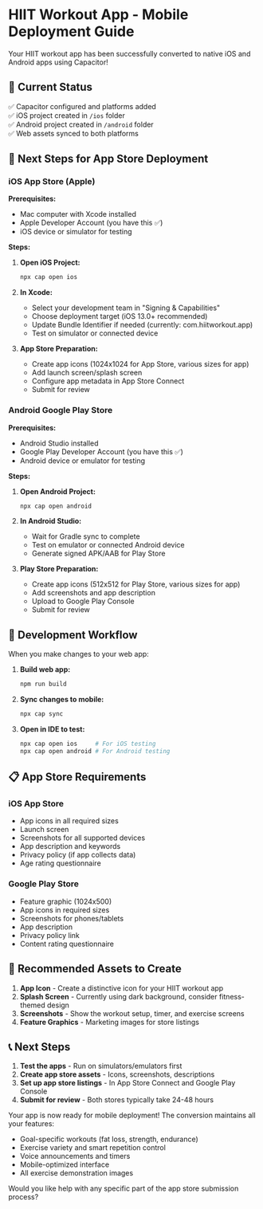 # HIIT Workout App - Mobile Deployment Guide

Your HIIT workout app has been successfully converted to native iOS and Android apps using Capacitor!

## 🚀 Current Status
✅ Capacitor configured and platforms added  
✅ iOS project created in `/ios` folder  
✅ Android project created in `/android` folder  
✅ Web assets synced to both platforms  

## 📱 Next Steps for App Store Deployment

### iOS App Store (Apple)

**Prerequisites:**
- Mac computer with Xcode installed
- Apple Developer Account (you have this ✅)
- iOS device or simulator for testing

**Steps:**
1. **Open iOS Project:**
   ```bash
   npx cap open ios
   ```

2. **In Xcode:**
   - Select your development team in "Signing & Capabilities"
   - Choose deployment target (iOS 13.0+ recommended)
   - Update Bundle Identifier if needed (currently: com.hiitworkout.app)
   - Test on simulator or connected device

3. **App Store Preparation:**
   - Create app icons (1024x1024 for App Store, various sizes for app)
   - Add launch screen/splash screen
   - Configure app metadata in App Store Connect
   - Submit for review

### Android Google Play Store

**Prerequisites:**
- Android Studio installed
- Google Play Developer Account (you have this ✅)
- Android device or emulator for testing

**Steps:**
1. **Open Android Project:**
   ```bash
   npx cap open android
   ```

2. **In Android Studio:**
   - Wait for Gradle sync to complete
   - Test on emulator or connected Android device
   - Generate signed APK/AAB for Play Store

3. **Play Store Preparation:**
   - Create app icons (512x512 for Play Store, various sizes for app)
   - Add screenshots and app description
   - Upload to Google Play Console
   - Submit for review

## 🔄 Development Workflow

When you make changes to your web app:

1. **Build web app:**
   ```bash
   npm run build
   ```

2. **Sync changes to mobile:**
   ```bash
   npx cap sync
   ```

3. **Open in IDE to test:**
   ```bash
   npx cap open ios     # For iOS testing
   npx cap open android # For Android testing
   ```

## 📋 App Store Requirements

### iOS App Store
- App icons in all required sizes
- Launch screen
- Screenshots for all supported devices
- App description and keywords
- Privacy policy (if app collects data)
- Age rating questionnaire

### Google Play Store
- Feature graphic (1024x500)
- App icons in required sizes
- Screenshots for phones/tablets
- App description
- Privacy policy link
- Content rating questionnaire

## 🎨 Recommended Assets to Create

1. **App Icon** - Create a distinctive icon for your HIIT workout app
2. **Splash Screen** - Currently using dark background, consider fitness-themed design
3. **Screenshots** - Show the workout setup, timer, and exercise screens
4. **Feature Graphics** - Marketing images for store listings

## 📞 Next Steps

1. **Test the apps** - Run on simulators/emulators first
2. **Create app store assets** - Icons, screenshots, descriptions
3. **Set up app store listings** - In App Store Connect and Google Play Console
4. **Submit for review** - Both stores typically take 24-48 hours

Your app is now ready for mobile deployment! The conversion maintains all your features:
- Goal-specific workouts (fat loss, strength, endurance)
- Exercise variety and smart repetition control
- Voice announcements and timers
- Mobile-optimized interface
- All exercise demonstration images

Would you like help with any specific part of the app store submission process?